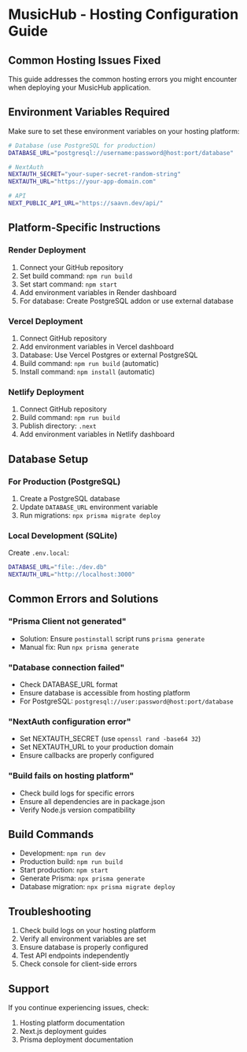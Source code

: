 # MusicHub - Hosting Configuration Guide

## Common Hosting Issues Fixed

This guide addresses the common hosting errors you might encounter when deploying your MusicHub application.

## Environment Variables Required

Make sure to set these environment variables on your hosting platform:

```bash
# Database (use PostgreSQL for production)
DATABASE_URL="postgresql://username:password@host:port/database"

# NextAuth
NEXTAUTH_SECRET="your-super-secret-random-string"
NEXTAUTH_URL="https://your-app-domain.com"

# API
NEXT_PUBLIC_API_URL="https://saavn.dev/api/"
```

## Platform-Specific Instructions

### Render Deployment

1. Connect your GitHub repository
2. Set build command: `npm run build`
3. Set start command: `npm start`
4. Add environment variables in Render dashboard
5. For database: Create PostgreSQL addon or use external database

### Vercel Deployment

1. Connect GitHub repository
2. Add environment variables in Vercel dashboard
3. Database: Use Vercel Postgres or external PostgreSQL
4. Build command: `npm run build` (automatic)
5. Install command: `npm install` (automatic)

### Netlify Deployment

1. Connect GitHub repository
2. Build command: `npm run build`
3. Publish directory: `.next`
4. Add environment variables in Netlify dashboard

## Database Setup

### For Production (PostgreSQL)

1. Create a PostgreSQL database
2. Update `DATABASE_URL` environment variable
3. Run migrations: `npx prisma migrate deploy`

### Local Development (SQLite)

Create `.env.local`:
```bash
DATABASE_URL="file:./dev.db"
NEXTAUTH_URL="http://localhost:3000"
```

## Common Errors and Solutions

### "Prisma Client not generated"
- Solution: Ensure `postinstall` script runs `prisma generate`
- Manual fix: Run `npx prisma generate`

### "Database connection failed"
- Check DATABASE_URL format
- Ensure database is accessible from hosting platform
- For PostgreSQL: `postgresql://user:password@host:port/database`

### "NextAuth configuration error"
- Set NEXTAUTH_SECRET (use `openssl rand -base64 32`)
- Set NEXTAUTH_URL to your production domain
- Ensure callbacks are properly configured

### "Build fails on hosting platform"
- Check build logs for specific errors
- Ensure all dependencies are in package.json
- Verify Node.js version compatibility

## Build Commands

- Development: `npm run dev`
- Production build: `npm run build`
- Start production: `npm start`
- Generate Prisma: `npx prisma generate`
- Database migration: `npx prisma migrate deploy`

## Troubleshooting

1. Check build logs on your hosting platform
2. Verify all environment variables are set
3. Ensure database is properly configured
4. Test API endpoints independently
5. Check console for client-side errors

## Support

If you continue experiencing issues, check:
1. Hosting platform documentation
2. Next.js deployment guides
3. Prisma deployment documentation
